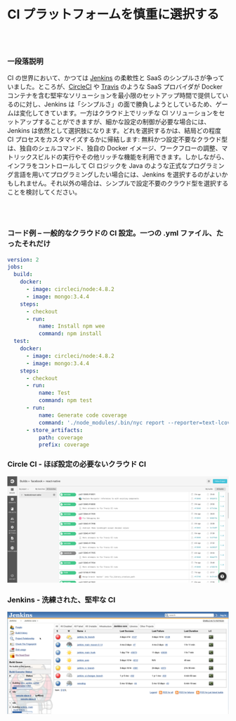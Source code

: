 # CI プラットフォームを慎重に選択する

<br/><br/>

### 一段落説明

CI の世界において、かつては [Jenkins](https://jenkins.io/) の柔軟性と SaaS のシンプルさが争っていました。ところが、[CircleCI](https://circleci.com/) や [Travis](https://travis-ci.org/) のような SaaS プロバイダが Docker コンテナを含む堅牢なソリューションを最小限のセットアップ時間で提供しているのに対し、Jenkins は「シンプルさ」の面で勝負しようとしているため、ゲームは変化してきています。一方はクラウド上でリッチな CI ソリューションをセットアップすることができますが、細かな設定の制御が必要な場合には、Jenkins は依然として選択肢になります。どれを選択するかは、結局どの程度 CI プロセスをカスタマイズするかに帰結します: 無料かつ設定不要なクラウド型は、独自のシェルコマンド、独自の Docker イメージ、ワークフローの調整、マトリックスビルドの実行やその他リッチな機能を利用できます。しかしながら、インフラをコントロールして CI ロジックを Java のような正式なプログラミング言語を用いてプログラミングしたい場合には、Jenkins を選択するのがよいかもしれません。それ以外の場合は、シンプルで設定不要のクラウド型を選択することを検討してください。

<br/><br/>

### コード例 – 一般的なクラウドの CI 設定。一つの .yml ファイル、たったそれだけ

```yaml
version: 2
jobs:
  build:
    docker:
      - image: circleci/node:4.8.2
      - image: mongo:3.4.4
    steps:
      - checkout
      - run:
          name: Install npm wee
          command: npm install
  test:
    docker:
      - image: circleci/node:4.8.2
      - image: mongo:3.4.4
    steps:
      - checkout
      - run:
          name: Test
          command: npm test
      - run:
          name: Generate code coverage
          command: './node_modules/.bin/nyc report --reporter=text-lcov'      
      - store_artifacts:
          path: coverage
          prefix: coverage

```

### Circle CI - ほぼ設定の必要ないクラウド CI

![alt text](https://github.com/goldbergyoni/nodebestpractices/blob/master/assets/images/circleci.png "Circle CI")

### Jenkins - 洗練された、堅牢な CI

![alt text](https://github.com/goldbergyoni/nodebestpractices/blob/master/assets/images/jenkins_dashboard.png "Jenkins")

<br/><br/>
